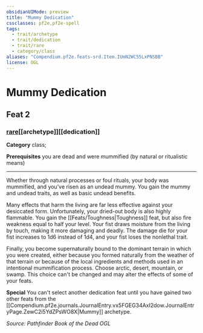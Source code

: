 ```yaml
---
obsidianUIMode: preview
title: "Mummy Dedication"
cssclasses: pf2e,pf2e-spell
tags:
  - trait/archetype
  - trait/dedication
  - trait/rare
  - category/class
aliases: "Compendium.pf2e.feats-srd.Item.IUmN2WC55LxPNSBB"
license: OGL
---
```

# Mummy Dedication
## Feat 2
### [rare](rare "Rare Rarity Trait")[[archetype]][[dedication]]

**Category** class; 



**Prerequisites** you are dead and were mummified (by natural or ritualistic means)
* * *
Whether through natural processes or foul rituals, your body was mummified, and you've risen as an undead mummy. You gain the mummy and undead traits, as well as basic undead benefits.

Many effects that harm the living are far less effective against your desiccated form. Unfortunately, your dried-out body is also highly flammable. You gain the [[Feats/Toughness|Toughness]] feat, but also fire weakness equal to half your level. Your fist draws moisture from the living by touch, making it more damaging and deadly. The damage die for your fist increases to 1d6 instead of 1d4, and your fist loses the nonlethal trait.

Finally, you become supernaturally bound to the dominant terrain in which you were created, either because you formed naturally from the weather of that terrain or because of the local ingredients and methods used in an intentional mummification process. Choose arctic, desert, mountain, or swamp. This choice can't be changed and may alter the effects of some of your feats.

**Special** You can't select another dedication feat until you have gained two other feats from the [[Compendium.pf2e.journals.JournalEntry.vx5FGEG34AxI2dow.JournalEntryPage.ZewC2i5YdZPsWO8X|Mummy]] archetype.

*Source: Pathfinder Book of the Dead*
*OGL*